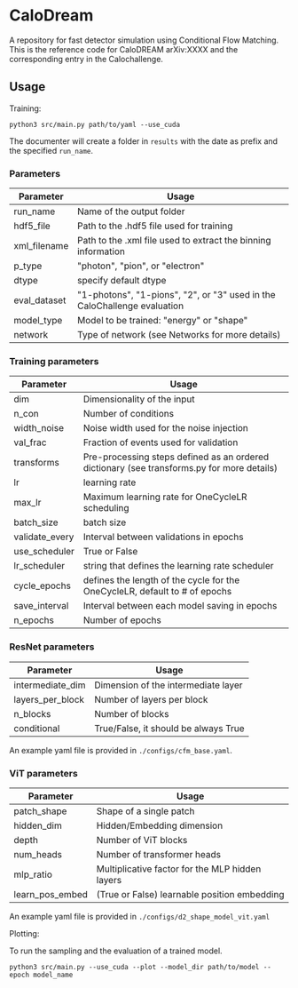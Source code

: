 # CaloDream

A repository for fast detector simulation using Conditional Flow Matching.
This is the reference code for CaloDREAM arXiv:XXXX and the corresponding 
entry in the Calochallenge.

## Usage

Training:
```
python3 src/main.py path/to/yaml --use_cuda
```

The documenter will create a folder in `results` with the date as
prefix and the specified `run_name`.

### Parameters

Parameter		| Usage
------------------------| ----------------------------------------
run\_name		| Name of the output folder
hdf5\_file		| Path to the .hdf5 file used for training
xml\_filename		| Path to the .xml file used to extract the binning information
p\_type 		| "photon", "pion", or "electron"
dtype			| specify default dtype
eval\_dataset		| "1-photons", "1-pions", "2", or "3" used in the CaloChallenge evaluation
model\_type         | Model to be trained: "energy" or "shape" 
network             | Type of network (see Networks for more details)

### Training parameters

Parameter 		| Usage
------------------------| ----------------------------------------
dim			| Dimensionality of the input
n\_con			| Number of conditions
width\_noise		| Noise width used for the noise injection
val\_frac		| Fraction of events used for validation
transforms		| Pre-processing steps defined as an ordered dictionary (see transforms.py for more details)
lr			| learning rate
max\_lr			| Maximum learning rate for OneCycleLR scheduling
batch\_size		| batch size
validate\_every		| Interval between validations in epochs
use\_scheduler 		| True or False
lr\_scheduler		| string that defines the learning rate scheduler
cycle\_epochs		| defines the length of the cycle for the OneCycleLR, default to # of epochs
save\_interval		| Interval between each model saving in epochs
n\_epochs		| Number of epochs

### ResNet parameters

Parameter		| Usage
------------------------|----------------------------------------
intermediate\_dim	| Dimension of the intermediate layer
layers\_per\_block	| Number of layers per block
n\_blocks		| Number of blocks
conditional		| True/False, it should be always True

An example yaml file is provided in `./configs/cfm_base.yaml`.

### ViT parameters

Parameter       | Usage
------------------------|----------------------------------------
patch\_shape        | Shape of a single patch
hidden\_dim         | Hidden/Embedding dimension
depth               | Number of ViT blocks
num\_heads          | Number of transformer heads
mlp\_ratio          | Multiplicative factor for the MLP hidden layers
learn\_pos\_embed   | (True or False) learnable position embedding

An example yaml file is provided in `./configs/d2_shape_model_vit.yaml`

Plotting:

To run the sampling and the evaluation of a trained model.
```
python3 src/main.py --use_cuda --plot --model_dir path/to/model --epoch model_name
```

